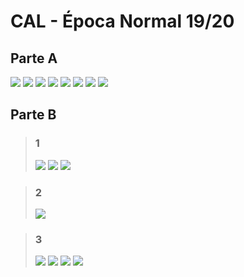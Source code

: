 # CAL - Época Normal 19/20

## Parte A
![](Images/7.jpeg)
![](Images/2.jpeg)
![](Images/3.jpeg)
![](Images/4.jpeg)
![](Images/5.jpeg)
![](Images/6.jpeg)
![](Images/13.jpeg)
![](Images/8.jpeg)

## Parte B
> ### **1**
> ![](Images/9.jpeg)
> ![](Images/10.jpeg)
> ![](Images/11.jpeg)

> ### **2**
> ![](Images/12.jpeg)

> ### **3**
> ![](Images/1.jpeg)
> ![](Images/14.jpeg)
> ![](Images/15.jpeg)
> ![](Images/16.jpeg)

